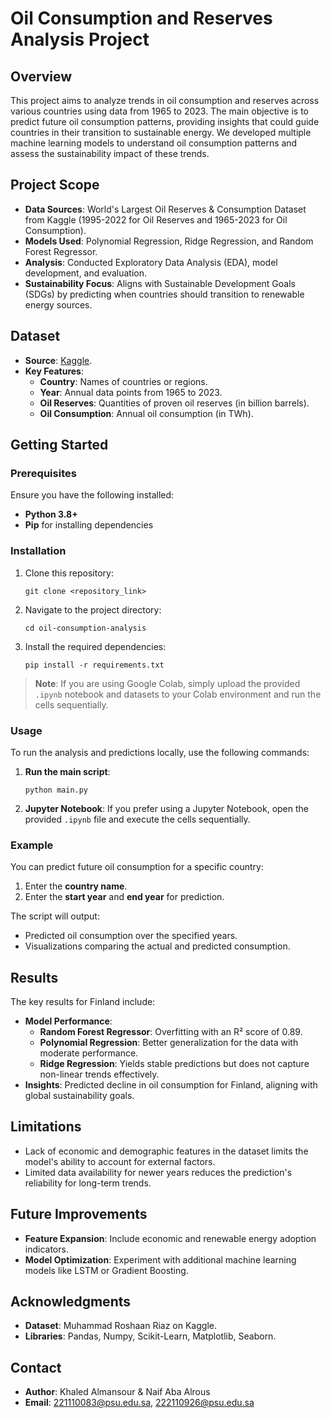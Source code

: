 # Oil Consumption and Reserves Analysis Project

## Overview
This project aims to analyze trends in oil consumption and reserves across various countries using data from 1965 to 2023. The main objective is to predict future oil consumption patterns, providing insights that could guide countries in their transition to sustainable energy. We developed multiple machine learning models to understand oil consumption patterns and assess the sustainability impact of these trends.

## Project Scope
- **Data Sources**: World's Largest Oil Reserves & Consumption Dataset from Kaggle (1995-2022 for Oil Reserves and 1965-2023 for Oil Consumption).
- **Models Used**: Polynomial Regression, Ridge Regression, and Random Forest Regressor.
- **Analysis**: Conducted Exploratory Data Analysis (EDA), model development, and evaluation.
- **Sustainability Focus**: Aligns with Sustainable Development Goals (SDGs) by predicting when countries should transition to renewable energy sources.

## Dataset
- **Source**: [Kaggle](https://www.kaggle.com/datasets/muhammadroshaanriaz/oil-reserves-and-consumption-from-1995-to-2022).
- **Key Features**:
  - **Country**: Names of countries or regions.
  - **Year**: Annual data points from 1965 to 2023.
  - **Oil Reserves**: Quantities of proven oil reserves (in billion barrels).
  - **Oil Consumption**: Annual oil consumption (in TWh).

## Getting Started
### Prerequisites
Ensure you have the following installed:
- **Python 3.8+**
- **Pip** for installing dependencies

### Installation
1. Clone this repository:
   ```
   git clone <repository_link>
   ```
2. Navigate to the project directory:
   ```
   cd oil-consumption-analysis
   ```
3. Install the required dependencies:
   ```
   pip install -r requirements.txt
   ```

> **Note**: If you are using Google Colab, simply upload the provided `.ipynb` notebook and datasets to your Colab environment and run the cells sequentially.

### Usage
To run the analysis and predictions locally, use the following commands:
1. **Run the main script**:
   ```
   python main.py
   ```
2. **Jupyter Notebook**: If you prefer using a Jupyter Notebook, open the provided `.ipynb` file and execute the cells sequentially.

### Example
You can predict future oil consumption for a specific country:
1. Enter the **country name**.
2. Enter the **start year** and **end year** for prediction.

The script will output:
- Predicted oil consumption over the specified years.
- Visualizations comparing the actual and predicted consumption.


## Results
The key results for Finland include:
- **Model Performance**:
  - **Random Forest Regressor**: Overfitting with an R² score of 0.89.
  - **Polynomial Regression**: Better generalization for the data with moderate performance.
  - **Ridge Regression**: Yields stable predictions but does not capture non-linear trends effectively.
- **Insights**: Predicted decline in oil consumption for Finland, aligning with global sustainability goals.

## Limitations
- Lack of economic and demographic features in the dataset limits the model's ability to account for external factors.
- Limited data availability for newer years reduces the prediction's reliability for long-term trends.

## Future Improvements
- **Feature Expansion**: Include economic and renewable energy adoption indicators.
- **Model Optimization**: Experiment with additional machine learning models like LSTM or Gradient Boosting.

## Acknowledgments
- **Dataset**: Muhammad Roshaan Riaz on Kaggle.
- **Libraries**: Pandas, Numpy, Scikit-Learn, Matplotlib, Seaborn.

## Contact
- **Author**: Khaled Almansour & Naif Aba Alrous
- **Email**: 221110083@psu.edu.sa, 222110926@psu.edu.sa
